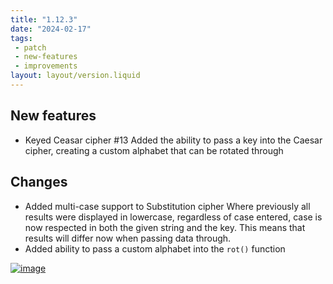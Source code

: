 ```yaml
---
title: "1.12.3"
date: "2024-02-17"
tags: 
 - patch
 - new-features
 - improvements
layout: layout/version.liquid
---
```

## New features
- Keyed Ceasar cipher #13 
Added the ability to pass a key into the Caesar cipher, creating a custom alphabet that can be rotated through

## Changes
- Added multi-case support to Substitution cipher
Where previously all results were displayed in lowercase, regardless of case entered, case is now respected in both the given string and the key. This means that results will differ now when passing data through.
- Added ability to pass a custom alphabet into the `rot()` function

[![image](https://github.com/stickerboy/convrtrjs/assets/1421538/7c1c17d5-6134-4c7c-ad91-91b458708da7)](https://github.com/stickerboy/convrtrjs/assets/1421538/7c1c17d5-6134-4c7c-ad91-91b458708da7)
